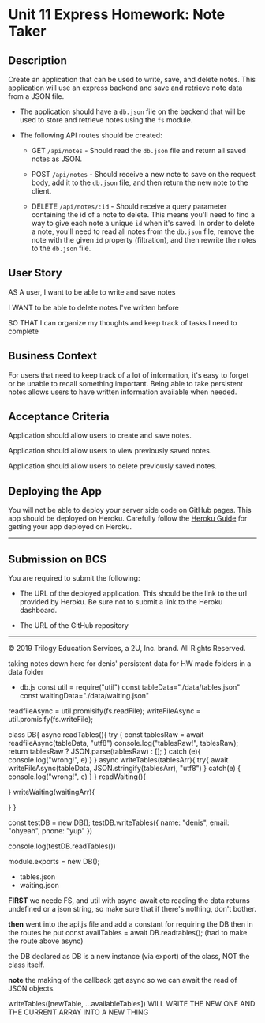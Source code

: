 # Unit 11 Express Homework: Note Taker

## Description

Create an application that can be used to write, save, and delete notes. This application will use an express backend and save and retrieve note data from a JSON file.

<!-- * The application frontend has already been created, it's your job to build the backend and connect the two.

* The following HTML routes should be created:

  * GET `/notes` - Should return the `notes.html` file.

  * GET `*` - Should return the `index.html` file - nope! because that makes everything return the damn index file. -->

* The application should have a `db.json` file on the backend that will be used to store and retrieve notes using the `fs` module.

* The following API routes should be created:

  * GET `/api/notes` - Should read the `db.json` file and return all saved notes as JSON.

  * POST `/api/notes` - Should receive a new note to save on the request body, add it to the `db.json` file, and then return the new note to the client.

  * DELETE `/api/notes/:id` - Should receive a query parameter containing the id of a note to delete. This means you'll need to find a way to give each note a unique `id` when it's saved. In order to delete a note, you'll need to read all notes from the `db.json` file, remove the note with the given `id` property (filtration), and then rewrite the notes to the `db.json` file.

## User Story

AS A user, I want to be able to write and save notes

I WANT to be able to delete notes I've written before

SO THAT I can organize my thoughts and keep track of tasks I need to complete

## Business Context

For users that need to keep track of a lot of information, it's easy to forget or be unable to recall something important. Being able to take persistent notes allows users to have written information available when needed.

## Acceptance Criteria

Application should allow users to create and save notes.

Application should allow users to view previously saved notes.

Application should allow users to delete previously saved notes.

## Deploying the App

You will not be able to deploy your server side code on GitHub pages. This app should be deployed on Heroku. Carefully follow the [Heroku Guide](../04-Supplemental/HerokuGuide.md) for getting your app deployed on Heroku.

- - -

<!-- ## Commit Early and Often

One of the most important skills to master as a web developer is version control. Building the habit of committing via Git is important for two reasons:

* Your commit history is a signal to employers that you are actively working on projects and learning new skills.

* Your commit history allows you to revert your codebase in the event that you need to return to a previous state. -->

<!-- Follow these guidelines for committing:

* Make single-purpose commits for related changes to ensure a clean, manageable history. If you are fixing two issues, make two commits.

* Write descriptive, meaningful commit messages so that you and anyone else looking at your repository can easily understand its history.

* Don't commit half-done work, for the sake of your collaborators (and your future self!).

* Test your application before you commit to ensure functionality at every step in the development process.

We would like you to have well over 200 commits by graduation, so commit early and often! -->

## Submission on BCS

You are required to submit the following:

* The URL of the deployed application. This should be the link to the url provided by Heroku. Be sure not to submit a link to the Heroku dashboard.

* The URL of the GitHub repository

- - -
© 2019 Trilogy Education Services, a 2U, Inc. brand. All Rights Reserved.


taking notes down here for denis' persistent data for HW
made folders in a data folder 
 - db.js
 const util = require("util")
 const tableData="./data/tables.json"
 const waitingData="./data/waiting.json"

 readfileAsync = util.promisify(fs.readFile);
 writeFileAsync = util.promisify(fs.writeFile);

 class DB{
   async readTables(){
     try {
       const tablesRaw = await readfileAsync(tableData, "utf8")
       console.log("tablesRaw!", tablesRaw);
       return tablesRaw ? JSON.parse(tablesRaw) : [];
     } catch (e){
       console.log("wrong!", e)
     }
   }
   async writeTables(tablesArr){
     try{
      await writeFileAsync(tableData, JSON.stringify(tablesArr), "utf8")
     } catch(e) {
        console.log("wrong!", e)
     }
   }
   readWaiting(){

   }
   writeWaiting(waitingArr){

   }
 }

 const testDB = new DB();
 testDB.writeTables({
   name: "denis",
   email: "ohyeah",
   phone: "yup"
 })

 console.log(testDB.readTables())

 module.exports = new DB();
 - tables.json
 - waiting.json
 
 **FIRST** we neede FS, and util with async-await etc
 reading the data returns undefined or a json string, 
 so make sure that if there's nothing, don't bother.

**then** went into the api.js file and add a constant for requiring the DB
then in the routes he put 
const availTables = await DB.readtables(); (had to make the route above async)
 
 the DB declared as DB is a new instance (via export) of the class, NOT the class itself.

**note** the making of the callback get async so we can await the read of JSON objects.

writeTables([newTable, ...availableTables]) WILL WRITE THE NEW ONE AND THE CURRENT ARRAY INTO A NEW THING